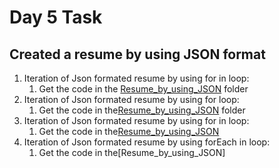 # Day 5 Task

## **Created a resume by using JSON format**
1. Iteration of Json formated resume by using for in loop:
   1. Get the code in the [Resume_by_using_JSON](./iteration%20of%20object%20by%20using%20for%20in%20loop.js) folder
2. Iteration of Json formated resume by using for loop:
   1. Get the code in the[Resume_by_using_JSON](./iteration%20of%20object%20by%20using%20for%20loop.js) folder
3. Iteration of Json formated resume by using for in loop:
   1. Get the code in the[Resume_by_using_JSON](./iteration%20of%20object%20by%20using%20for%20of%20loop.js)
4. Iteration of Json formated resume by using forEach in loop:
   1. Get the code in the[Resume_by_using_JSON]

